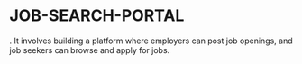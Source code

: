 # JOB-SEARCH-PORTAL
. It involves building a platform where employers can post job openings, and job seekers can browse and apply for jobs. 

